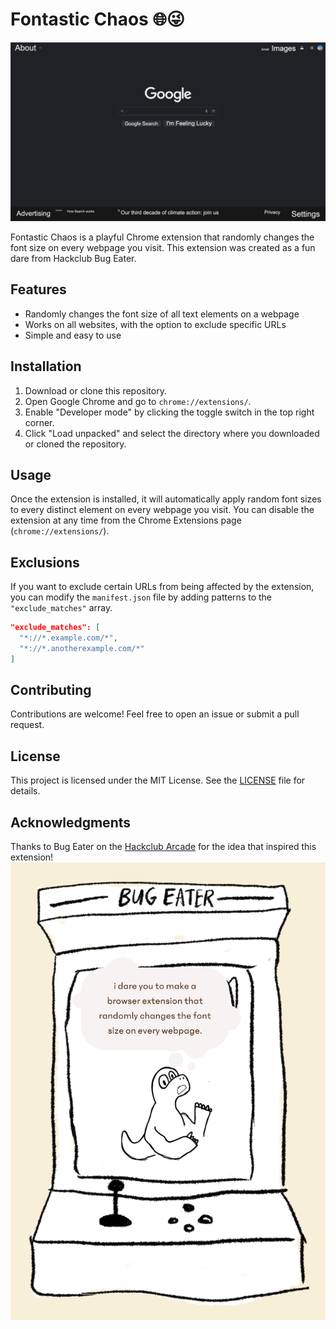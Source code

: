 # Fontastic Chaos 🌐😜

![Demonstration](https://github.com/shrysjain/fontastic-chaos/blob/main/assets/demonstration.png?raw=true)

Fontastic Chaos is a playful Chrome extension that randomly changes the font size on every webpage you visit. This extension was created as a fun dare from Hackclub Bug Eater.

## Features

- Randomly changes the font size of all text elements on a webpage
- Works on all websites, with the option to exclude specific URLs
- Simple and easy to use

## Installation

1. Download or clone this repository.
2. Open Google Chrome and go to `chrome://extensions/`.
3. Enable "Developer mode" by clicking the toggle switch in the top right corner.
4. Click "Load unpacked" and select the directory where you downloaded or cloned the repository.

## Usage

Once the extension is installed, it will automatically apply random font sizes to every distinct element on every webpage you visit. You can disable the extension at any time from the Chrome Extensions page (`chrome://extensions/`).

## Exclusions

If you want to exclude certain URLs from being affected by the extension, you can modify the `manifest.json` file by adding patterns to the `"exclude_matches"` array.

```json
"exclude_matches": [
  "*://*.example.com/*",
  "*://*.anotherexample.com/*"
]
```

## Contributing

Contributions are welcome! Feel free to open an issue or submit a pull request.

## License

This project is licensed under the MIT License. See the [LICENSE](./LICENSE) file for details.

## Acknowledgments

Thanks to Bug Eater on the [Hackclub Arcade](https://hackclub.com/arcade/) for the idea that inspired this extension!
![Bug Eater](https://github.com/shrysjain/fontastic-chaos/blob/main/assets/bug_eater.png?raw=true)
